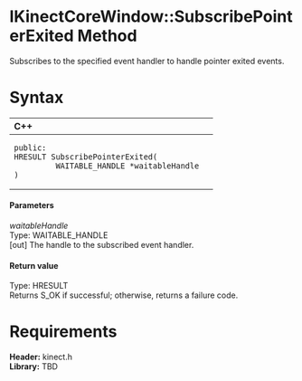 IKinectCoreWindow::SubscribePointerExited Method  
================================================  

Subscribes to the specified event handler to handle pointer exited events. <span id="syntaxSection"></span>

Syntax  
======  

<table>
<colgroup>
<col width="100%" />
</colgroup>
<thead>
<tr class="header">
<th align="left">C++</th>
</tr>
</thead>
<tbody>
<tr class="odd">
<td align="left"><pre><code>public:  
HRESULT SubscribePointerExited(  
         WAITABLE_HANDLE *waitableHandle  
)</code></pre></td>
</tr>
</tbody>
</table>

<span id="ID4EG"></span>
#### Parameters  

*waitableHandle*    
Type: WAITABLE\_HANDLE  
[out] The handle to the subscribed event handler.  

<span id="ID4EP"></span>
#### Return value  

Type: HRESULT  
Returns S\_OK if successful; otherwise, returns a failure code.  

<span id="requirements"></span>

Requirements  
============  

**Header:** kinect.h  
**Library:** TBD  



<!--Please do not edit the data in the comment block below.-->
<!--
TOCTitle : SubscribePointerExited Method
RLTitle : IKinectCoreWindow::SubscribePointerExited Method
KeywordK : SubscribePointerExited method
KeywordK : IKinectCoreWindow::SubscribePointerExited method
KeywordF : IKinectCoreWindow::SubscribePointerExited
KeywordF : SubscribePointerExited
KeywordF : Microsoft.Kinect.kinect.IKinectCoreWindow.SubscribePointerExited(WAITABLE_HANDLE@)
KeywordA : M:Microsoft.Kinect.kinect.IKinectCoreWindow.SubscribePointerExited(WAITABLE_HANDLE@)
AssetID : M:Microsoft.Kinect.kinect.IKinectCoreWindow.SubscribePointerExited(WAITABLE_HANDLE@)
Locale : en-us
CommunityContent : 1
APIType : Managed
APILocation : 
APIName : Microsoft.Kinect.kinect.IKinectCoreWindow::SubscribePointerExited
TargetOS : Windows
TopicType : kbSyntax
DevLang : C++
DocSet : K4Wv2
ProjType : K4Wv2Proj
Technology : Kinect for Windows
Product : Kinect for Windows SDK v2
productversion : 20
-->
